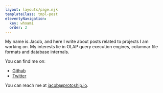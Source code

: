```yaml
---
layout: layouts/page.njk
templateClass: tmpl-post
eleventyNavigation:
  key: whoami
  order: 2
---
```


My name is Jacob, and here I write about posts related to projects I am working on. My interests lie in OLAP query execution engines,
columnar file formats and database internals.

You can find me on:

*   [Github](https://github.com/jcsherin)
*   [Twitter](https://x.com/jcsherin)

You can reach me at jacob@protoship.io.